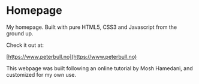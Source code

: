# Homepage

My homepage. Built with pure HTML5, CSS3 and Javascript from the ground up. 

Check it out at: 

[https://www.peterbull.no](https://www.peterbull.no)

This webpage was built following an online tutorial by Mosh Hamedani, and customized for my own use. 
